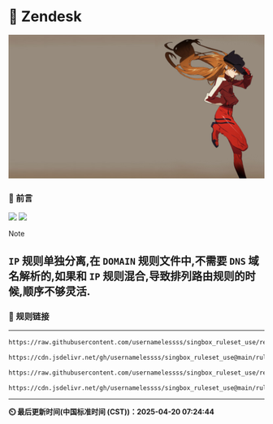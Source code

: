 
# 🧸 Zendesk
![](https://raw.githubusercontent.com/usernamelessss/picture-bed/main/images/202504042256831.jpg)
### 📣 前言
![](https://shields.io/badge/-移除重复规则-ff69b4) ![](https://shields.io/badge/-IP&nbsp;规则单独存放不与&nbsp;DOMAIN&nbsp;等混合-green)
> [!NOTE]
**`IP` 规则单独分离,在 `DOMAIN` 规则文件中,不需要 `DNS` 域名解析的,如果和 `IP` 规则混合,导致排列路由规则的时候,顺序不够灵活.**
---

###  🔗 规则链接
---

```url
https://raw.githubusercontent.com/usernamelessss/singbox_ruleset_use/refs/heads/main/rule/Zendesk/Zendesk_No_IP.json
```

```url
https://cdn.jsdelivr.net/gh/usernamelessss/singbox_ruleset_use@main/rule/Zendesk/Zendesk_No_IP.json
```

```url
https://raw.githubusercontent.com/usernamelessss/singbox_ruleset_use/refs/heads/main/rule/Zendesk/Zendesk_No_IP.srs
```

```url
https://cdn.jsdelivr.net/gh/usernamelessss/singbox_ruleset_use@main/rule/Zendesk/Zendesk_No_IP.srs
```

---
**⏲️ 最后更新时间(中国标准时间 (CST))：2025-04-20 07:24:44**